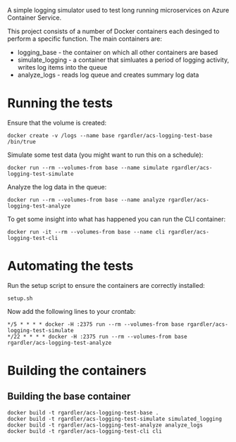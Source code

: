 A simple logging simulator used to test long running microservices on Azure Container Service.

This project consists of a number of Docker containers each desinged to perform a specific function. The main containers are:

  * logging_base - the container on which all other containers are based
  * simulate_logging - a container that simluates a period of logging activity, writes log items into the queue
  * analyze_logs - reads log queue and creates summary log data

# Running the tests

Ensure that the volume is created:

```
docker create -v /logs --name base rgardler/acs-logging-test-base /bin/true
```

Simulate some test data (you might want to run this on a schedule):

```
docker run --rm --volumes-from base --name simulate rgardler/acs-logging-test-simulate
```

Analyze the log data in the queue:

```
docker run --rm --volumes-from base --name analyze rgardler/acs-logging-test-analyze
```

To get some insight into what has happened you can run the CLI container:

```
docker run -it --rm --volumes-from base --name cli rgardler/acs-logging-test-cli
```

# Automating the tests

Run the setup script to ensure the containers are correctly installed:

```
setup.sh
```

Now add the following lines to your crontab:

```
*/5 * * * * docker -H :2375 run --rm --volumes-from base rgardler/acs-logging-test-simulate
*/22 * * * * docker -H :2375 run --rm --volumes-from base rgardler/acs-logging-test-analyze
```

# Building the containers

## Building the base container

```
docker build -t rgardler/acs-logging-test-base .
docker build -t rgardler/acs-logging-test-simulate simulated_logging
docker build -t rgardler/acs-logging-test-analyze analyze_logs
docker build -t rgardler/acs-logging-test-cli cli
```

